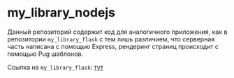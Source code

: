 # my_library_nodejs

Данный репозиторий содержит код для аналогичного приложения, как в репозитории `my_library_flask` с тем лишь различием, что серверная часть написана с помощью Express, рендеринг страниц происходит с помощью Pug шаблонов. 

Ссылка на `my_library_flask`: <a href='https://github.com/daniilmikulik/my_library_flask'> тут </a>
